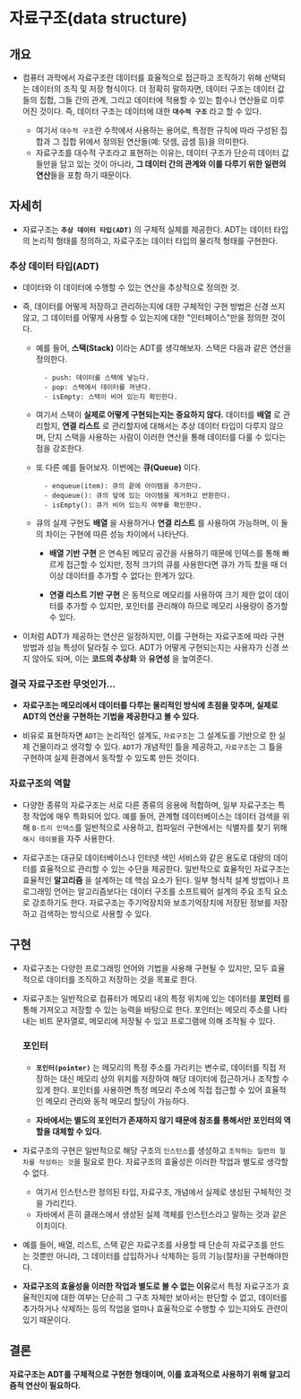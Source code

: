 # 자료구조(data structure)

## 개요
- 컴퓨터 과학에서 자료구조란 데이터를 효율적으로 접근하고 조직하기 위해 선택되는 데이터의 조직 및 저장 형식이다. 더 정확히 말하자면, 데이터 구조는 데이터 값들의 집합, 그들 간의 관계, 그리고 데이터에 적용할 수 있는 함수나 연산들로 이루어진 것이다. 즉, 데이터 구조는 데이터에 대한 **`대수적 구조`** 라고 할 수 있다.
  
  - 여기서 `대수적 구조`란 수학에서 사용하는 용어로, 특정한 규칙에 따라 구성된 집합과 그 집합 위에서 정의된 연산들(예: 덧셈, 곱셈 등)을 의미한다.
  - 자료구조를 대수적 구조라고 표현하는 이유는, 데이터 구조가 단순히 데이터 값들만을 담고 있는 것이 아니라, **그 데이터 간의 관계와 이를 다루기 위한 일련의 연산**들을 포함
    하기 때문이다.

## 자세히

- 자료구조는 **`추상 데이터 타입(ADT)`** 의 구체적 실체를 제공한다. ADT는 데이터 타입의 논리적 형태를 정의하고, 자료구조는 데이터 타입의 물리적 형태를 구현한다.
  
### 추상 데이터 타입(ADT)

- 데이터와 이 데이터에 수행할 수 있는 연산을 추상적으로 정의한 것. 
- 즉, 데이터를 어떻게 저장하고 관리하는지에 대한 구체적인 구현 방법은 신경 쓰지 않고, 그 데이터를 어떻게 사용할 수 있는지에 대한 "인터페이스"만을 정의한 것이다.
  
  - 예를 들어, **스택(Stack)** 이라는 ADT를 생각해보자. 스택은 다음과 같은 연산을 정의한다.
    
          - push: 데이터를 스택에 넣는다.
          - pop: 스택에서 데이터를 꺼낸다.
          - isEmpty: 스택이 비어 있는지 확인한다.
            
  - 여기서 스택이 **실제로 어떻게 구현되는지는 중요하지 않다.** 데이터를 **배열** 로 관리할지, **연결 리스트** 로 관리할지에 대해서는 추상 데이터 타입이 다루지 않으며, 단지 스택을 사용하는 사람이 이러한 연산을 통해 데이터를 다룰 수 있다는 점을 강조한다.
    
  - 또 다른 예를 들어보자. 이번에는 **큐(Queue)** 이다.
      
          - enqueue(item): 큐의 끝에 아이템을 추가한다.
          - dequeue(): 큐의 앞에 있는 아이템을 제거하고 반환한다.
          - isEmpty(): 큐가 비어 있는지 여부를 확인한다.

  - 큐의 실제 구현도 **배열** 을 사용하거나 **연결 리스트** 를 사용하여 가능하며, 이 둘의 차이는 구현에 따른 성능 차이에서 나타난다.
    
    - **배열 기반 구현** 은 연속된 메모리 공간을 사용하기 때문에 인덱스를 통해 빠르게 접근할 수 있지만, 정적 크기의 큐를 사용한다면 큐가 가득 찼을 때 더 이상 데이터를 추가할 수 없다는 한계가 있다.
      
    - **연결 리스트 기반 구현** 은 동적으로 메모리를 사용하여 크기 제한 없이 데이터를 추가할 수 있지만, 포인터를 관리해야 하므로 메모리 사용량이 증가할 수 있다.
   
 - 이처럼 ADT가 제공하는 연산은 일정하지만, 이를 구현하는 자료구조에 따라 구현 방법과 성능 특성이 달라질 수 있다. ADT가 어떻게 구현되는지는 사용자가 신경 쓰지 않아도 되며, 이는 **코드의 추상화** 와 **유연성** 을 높여준다.
    
 
### 결국 자료구조란 무엇인가...

- **자료구조는 메모리에서 데이터를 다루는 물리적인 방식에 초점을 맞추며, 실제로 ADT의 연산을 구현하는 기법을 제공한다고 볼 수 있다.**
  
- 비유로 표현하자면 `ADT`는 논리적인 설계도, `자료구조`는 그 설계도를 기반으로 한 실제 건물이라고 생각할 수 있다. `ADT`가 개념적인 틀을 제공하고, `자료구조`는 그 틀을 구현하여 실제 환경에서 동작할 수 있도록 만든 것이다.
    
### 자료구조의 역할

- 다양한 종류의 자료구조는 서로 다른 종류의 응용에 적합하며, 일부 자료구조는 특정 작업에 매우 특화되어 있다. 예를 들어, 관계형 데이터베이스는 데이터 검색을 위해 `B-트리 인덱스`를 일반적으로 사용하고, 컴파일러 구현에서는 식별자를 찾기 위해 `해시 테이블`을 자주 사용한다.

- 자료구조는 대규모 데이터베이스나 인터넷 색인 서비스와 같은 용도로 대량의 데이터를 효율적으로 관리할 수 있는 수단을 제공한다. 일반적으로 효율적인 자료구조는 효율적인 **알고리즘** 을 설계하는 데 핵심 요소가 된다. 일부 형식적 설계 방법이나 프로그래밍 언어는 알고리즘보다는 데이터 구조를 소프트웨어 설계의 주요 조직 요소로 강조하기도 한다. 자료구조는 주기억장치와 보조기억장치에 저장된 정보를 저장하고 검색하는 방식으로 사용할 수 있다.

## 구현

- 자료구조는 다양한 프로그래밍 언어와 기법을 사용해 구현될 수 있지만, 모두 효율적으로 데이터를 조직하고 저장하는 것을 목표로 한다.

- 자료구조는 일반적으로 컴퓨터가 메모리 내의 특정 위치에 있는 데이터를 **포인터** 를 통해 가져오고 저장할 수 있는 능력을 바탕으로 한다. 포인터는 메모리 주소를 나타내는 비트 문자열로, 메모리에 저장될 수 있고 프로그램에 의해 조작될 수 있다.

  ### 포인터

  - **`포인터(pointer)`** 는 메모리의 특정 주소를 가리키는 변수로, 데이터를 직접 저장하는 대신 메모리 상의 위치를 저장하여 해당 데이터에 접근하거나 조작할 수 있게 한다. 포인터를 사용하면 특정 메모리 주소에 직접 접근할 수 있어 효율적인 메모리 관리와 동적 메모리 할당이 가능하다.

  - **자바에서는 별도의 포인터가 존재하지 않기 때문에 참조를 통해서만 포인터의 역할을 대체할 수 있다.**

- 자료구조의 구현은 일반적으로 해당 구조의 `인스턴스`를 생성하고 `조작하는 일련의 절차를 작성하는 것`을 필요로 한다. 자료구조의 효율성은 이러한 작업과 별도로 생각할 수 없다.
  - 여기서 인스턴스란 정의된 타입, 자료구조, 개념에서 실제로 생성된 구체적인 것을 가리킨다.
  - 자바에서 흔히 클래스에서 생성된 실제 객체를 인스턴스라고 말하는 것과 같은 이치이다.

- 예를 들어, 배열, 리스트, 스택 같은 자료구조를 사용할 때 단순히 자료구조를 만드는 것뿐만 아니라, 그 데이터를 삽입하거나 삭제하는 등의 기능(절차)을 구현해야한다.
  
- **자료구조의 효율성을 이러한 작업과 별도로 볼 수 없는 이유**로서 특정 자료구조가 효율적인지에 대한 여부는 단순히 그 구조 자체만 보아서는 판단할 수 없고, 데이터를 추가하거나 삭제하는 등의 작업을 얼마나 효율적으로 수행할 수 있는지와도 관련이 있기 때문이다.

## 결론
**자료구조는 ADT를 구체적으로 구현한 형태이며, 이를 효과적으로 사용하기 위해 알고리즘적 연산이 필요하다.**

